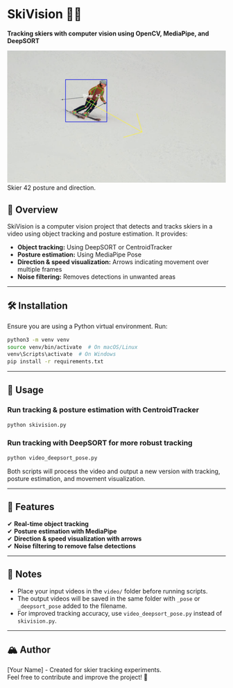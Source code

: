 # SkiVision 🎿👀  
**Tracking skiers with computer vision using OpenCV, MediaPipe, and DeepSORT**  


![SkiVision preview](images/skier.png)
Skier 42 posture and direction.

## 📌 Overview  
SkiVision is a computer vision project that detects and tracks skiers in a video using object tracking and posture estimation. It provides:  
- **Object tracking:** Using DeepSORT or CentroidTracker  
- **Posture estimation:** Using MediaPipe Pose  
- **Direction & speed visualization:** Arrows indicating movement over multiple frames  
- **Noise filtering:** Removes detections in unwanted areas  

---

## 🛠️ Installation  
Ensure you are using a Python virtual environment. Run:  

```sh
python3 -m venv venv
source venv/bin/activate  # On macOS/Linux
venv\Scripts\activate  # On Windows
pip install -r requirements.txt
```

---

## 🎥 Usage  
### **Run tracking & posture estimation with CentroidTracker**  
```sh
python skivision.py
```
### **Run tracking with DeepSORT for more robust tracking**  
```sh
python video_deepsort_pose.py
```

Both scripts will process the video and output a new version with tracking, posture estimation, and movement visualization.

---

## 🎯 Features  
✔ **Real-time object tracking**  
✔ **Posture estimation with MediaPipe**  
✔ **Direction & speed visualization with arrows**  
✔ **Noise filtering to remove false detections**  

---

## 📌 Notes  
- Place your input videos in the `video/` folder before running scripts.  
- The output videos will be saved in the same folder with `_pose` or `_deepsort_pose` added to the filename.  
- For improved tracking accuracy, use `video_deepsort_pose.py` instead of `skivision.py`.  

---

## 🏔️ Author  
[Your Name] - Created for skier tracking experiments.  
Feel free to contribute and improve the project! 🚀  
